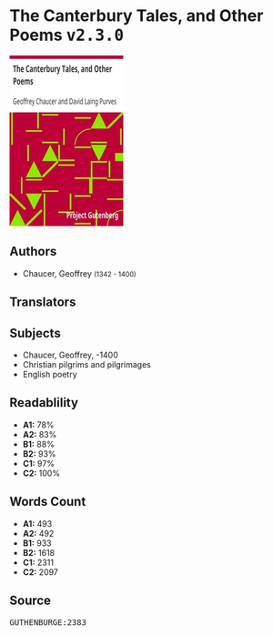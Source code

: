 # The Canterbury Tales, and Other Poems <kbd>v2.3.0</kbd>

![](./cover.medium.jpg "")

## Authors


 - Chaucer, Geoffrey <small>(1342 - 1400)</small>

## Translators



## Subjects


 - Chaucer, Geoffrey, -1400
 - Christian pilgrims and pilgrimages
 - English poetry

## Readablility


 - **A1:** 78%
 - **A2:** 83%
 - **B1:** 88%
 - **B2:** 93%
 - **C1:** 97%
 - **C2:** 100%

## Words Count


 - **A1:** 493
 - **A2:** 492
 - **B1:** 933
 - **B2:** 1618
 - **C1:** 2311
 - **C2:** 2097

## Source


<kbd>GUTHENBURGE:2383</kbd>
